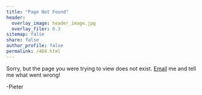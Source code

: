 ```yaml
---
title: "Page Not Found"
header: 
  overlay_image: header_image.jpg
  overlay_filer: 0.3
sitemap: false
share: false
author_profile: false
permalink: /404.html
---
```


Sorry, but the page you were trying to view does not exist. [Email](mailto:pieter.vandenberghe@ugent.be) me and tell me what went wrong!

-Pieter
